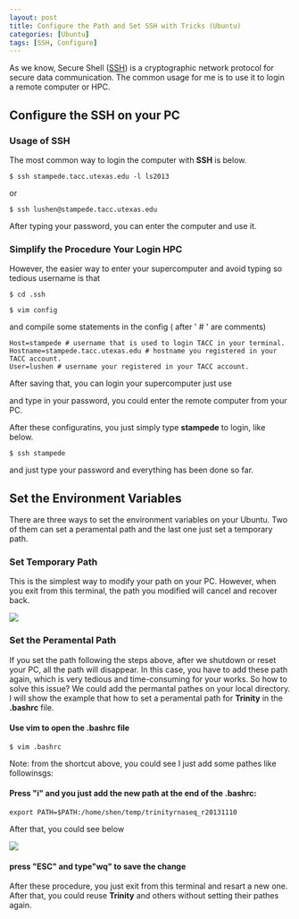 ```yaml
---
layout: post
title: Configure the Path and Set SSH with Tricks (Ubuntu)
categories: [Ubuntu]
tags: [SSH, Configure]
---
```


As we know, Secure Shell ([SSH](http://en.wikipedia.org/wiki/Secure_Shell)) is a cryptographic network protocol for secure data communication. The common usage for me is to use it to login a remote computer or HPC. 

## Configure the SSH on your PC

### Usage of SSH

The most common way to login the computer with **SSH** is below.

```
$ ssh stampede.tacc.utexas.edu -l ls2013
```
or

```
$ ssh lushen@stampede.tacc.utexas.edu
```
After typing your password, you can enter the computer and use it. 

### Simplify the Procedure Your Login HPC 

However, the easier way to enter your supercomputer and avoid typing so tedious username is that

```
$ cd .ssh
```

```
$ vim config
```
and compile some statements in the config ( after ' # ' are comments)

```
Host=stampede # username that is used to login TACC in your terminal.
Hostname=stampede.tacc.utexas.edu # hostname you registered in your TACC account.
User=lushen # username your registered in your TACC account.
```
After saving that, you can login your supercomputer just use

and type in your password, you could enter the remote computer from your PC.

After these configuratins, you just simply type **stampede** to login, like below.

```
$ ssh stampede
```
and just type your password and everything has been done so far.

## Set the Environment Variables

There are three ways to set the environment variables on your Ubuntu. Two of them can set a peramental path and the last one just set a temporary path. 

### Set Temporary Path

This is the simplest way to modify your path on your PC. However, when you exit from this terminal, the path you modified will cancel and recover back.

![](http://i.imgur.com/sMYBcjB.png)

### Set the Peramental Path

If you set the path following the steps above, after we shutdown or reset your PC, all the path will disappear. In this case, you have to add these path again, which is very tedious and time-consuming for your works. So how to solve this issue? We could add the permantal pathes on your local directory. I will show the example that how to set a peramental path for **Trinity** in the **.bashrc** file.

#### Use **vim** to open the **.bashrc** file 

```
$ vim .bashrc
```

Note: from the shortcut above, you could see I just add some pathes like followinsgs:

#### Press "i" and you just add the new path at the end of the **.bashrc**:

```
export PATH=$PATH:/home/shen/temp/trinityrnaseq_r20131110
```
After that, you could see below

![](http://i.imgur.com/cRAUgf5.png)

#### press "ESC" and type"wq" to save the change

After these procedure, you just exit from this terminal and resart a new one. After that, you could reuse **Trinity** and others without setting their pathes again.
